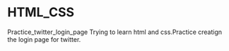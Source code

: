 # HTML_CSS
Practice_twitter_login_page
Trying to learn html and css.Practice creatign the login page for twitter.
